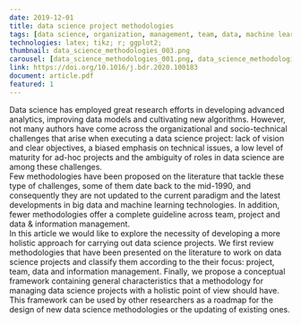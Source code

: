 ```yaml
---
date: 2019-12-01
title: data science project methodologies
tags: [data science, organization, management, team, data, machine learning, methodology]
technologies: latex; tikz; r; ggplot2;
thumbnail: data_science_methodologies_003.png
carousel: [data_science_methodologies_001.png, data_science_methodologies_002.png]
link: https://doi.org/10.1016/j.bdr.2020.100183
document: article.pdf
featured: 1
---
```


Data science has employed great research efforts in developing advanced analytics, improving data models and cultivating new algorithms. However, not many authors have come across the organizational and socio-technical challenges that arise when executing a data science project: lack of vision and clear objectives, a biased emphasis on technical issues, a low level of maturity for ad-hoc projects and the ambiguity of roles in data science are among these challenges. <br> 
Few methodologies have been proposed on the literature that tackle these type of challenges, some of them date back to the mid-1990, and consequently they are not updated to the current paradigm and the latest developments in big data and machine learning technologies. In addition, fewer methodologies offer a complete guideline across team, project and data & information management. <br>
In this article we would like to explore the necessity of developing a more holistic approach for carrying out data science projects. We first review methodologies that have been presented on the literature to work on data science projects and classify them according to the their focus: project, team, data and information management. Finally, we propose a conceptual framework containing general characteristics that a methodology for managing data science projects with a holistic point of view should have. This framework can be used by other researchers as a roadmap for the design of new data science methodologies or the updating of existing ones.